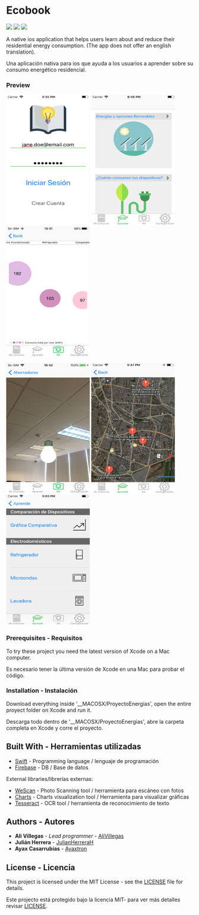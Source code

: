 # Ecobook 
<img src="https://img.shields.io/badge/language-Swift-orange.svg?style=flat"/> <img src="https://img.shields.io/badge/Tech-AR%20ML%20OCR%20IOS%20FIREBASE-green.svg?style=flat"/> <img src="https://img.shields.io/badge/License-MIT-yellow.svg?style=flat"/>

A native ios application that helps users learn about and reduce their residential energy consumption. (The app does not offer an english translation).

Una aplicación nativa para ios que ayuda a los usuarios a aprender sobre su consumo energético residencial.

### Preview 
<img src="WorkingAppImages/Login.png" width="225" height="350" alt="Login"> <img src="WorkingAppImages/LearnHome1.png" width="225" height="350"  alt="Home"> <img src="WorkingAppImages/finalGraph.png" width="225" height="350" alt="Graph"> 

<img src="WorkingAppImages/bulbAR.PNG" width="225" height="350"  alt="AR"> <img src="WorkingAppImages/MapDevices.png" width="225" height="350"  alt="map"> <img src="WorkingAppImages/Devices.png" width="225" height="350"  alt="Devices">


### Prerequisites - Requisitos

To try these project you need the latest version of Xcode on a Mac computer.

Es necesario tener la última versión de Xcode en una Mac para probar el código.

### Installation - Instalación

Download everything inside '__MACOSX/ProyectoEnergias', open the entire proyect folder on Xcode and run it.

Descarga todo dentro de '__MACOSX/ProyectoEnergias', abre la carpeta completa en Xcode y corre el proyecto.

## Built With - Herramientas utilizadas

* [Swift](https://swift.org/documentation/) - Programming language / lenguaje de programación
* [Firebase](https://firebase.google.com/) - DB / Base de datos

External libraries/librerías externas: 

* [WeScan](https://github.com/WeTransfer/WeScan) - Photo Scanning tool / herramienta para escáneo con fotos
* [Charts](https://github.com/danielgindi/Charts) - Charts visualization tool / Herramienta para visualizar gráficas
* [Tesseract](https://github.com/gali8/Tesseract-OCR-iOS) - OCR tool / herramienta de reconocimiento de texto

## Authors - Autores

* **Ali Villegas** - *Lead programmer* - [AliVillegas](https://github.com/AliVillegas)
* **Julián Herrera** - [JulianHerreraH](https://github.com/JulianHerreraH)
* **Ayax Casarrubias** - [Ayaxtron](https://github.com/Ayaxtron)

## License - Licencia

This project is licensed under the MIT License - see the [LICENSE](LICENSE) file for details.

Este projecto está protegido bajo la licencia MIT- para ver más detalles revisar [LICENSE](LICENSE).
